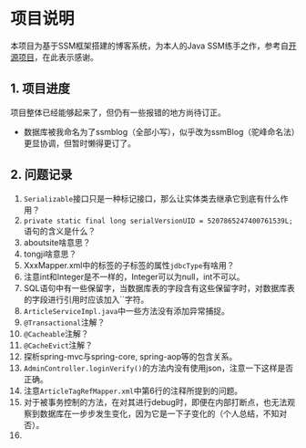 # 项目说明

本项目为基于SSM框架搭建的博客系统，为本人的Java SSM练手之作，参考自[开源项目](https://github.com/saysky/ForestBlog)，在此表示感谢。

## 1. 项目进度

项目整体已经能够起来了，但仍有一些报错的地方尚待订正。

- 数据库被我命名为了ssmblog（全部小写），似乎改为ssmBlog（驼峰命名法）更显协调，但暂时懒得更订了。

## 2. 问题记录

1. `Serializable`接口只是一种标记接口，那么让实体类去继承它到底有什么作用？
2. `private static final long serialVersionUID = 5207865247400761539L;`语句的含义是什么？
3. aboutsite啥意思？
4. tongji啥意思？
5. XxxMapper.xml中的<resultMap>标签的子标签<result>的属性`jdbcType`有啥用？
6. 注意int和Integer是不一样的，Integer可以为null，int不可以。
7. SQL语句中有一些保留字，当数据库表的字段含有这些保留字时，对数据库表的字段进行引用时应该加入``字符。
8. `ArticleServiceImpl.java`中一些方法没有添加异常捕捉。
9. `@Transactional`注解？
10. `@Cacheable`注解？
11. `@CacheEvict`注解？
12. 探析spring-mvc与spring-core, spring-aop等的包含关系。
13. `AdminController.loginVerify()`的方法内没有使用json，注意一下这样是否正确。
14. 注意`ArticleTagRefMapper.xml`中第6行的注释所提到的问题。
15. 对于被事务控制的方法，在对其进行debug时，即便在内部打断点，也无法观察到数据库在一步步发生变化，因为它是一下子变化的（个人总结，不知对否）。
16. 
